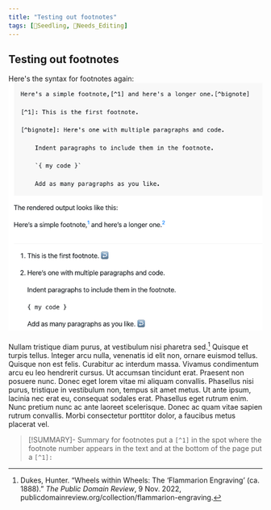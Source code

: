 ```yaml
---
title: "Testing out footnotes"
tags: [🌱Seedling, 🧹Needs_Editing]
---
```

## Testing out footnotes
Here's the syntax for footnotes again:
![](notes/images/Pasted%20image%2020230525145950.png)

Nullam tristique diam purus, at vestibulum nisi pharetra sed.[^1] Quisque et turpis tellus. Integer arcu nulla, venenatis id elit non, ornare euismod tellus. Quisque non est felis. Curabitur ac interdum massa. Vivamus condimentum arcu eu leo hendrerit cursus. Ut accumsan tincidunt erat. Praesent non posuere nunc. Donec eget lorem vitae mi aliquam convallis. Phasellus nisi purus, tristique in vestibulum non, tempus sit amet metus. Ut ante ipsum, lacinia nec erat eu, consequat sodales erat. Phasellus eget rutrum enim. Nunc pretium nunc ac ante laoreet scelerisque. Donec ac quam vitae sapien rutrum convallis. Morbi consectetur porttitor dolor, a faucibus metus placerat vel.

[^1]: Dukes, Hunter. “Wheels within Wheels: The ‘Flammarion Engraving’ (ca. 1888).” _The Public Domain Review_, 9 Nov. 2022, publicdomainreview.org/collection/flammarion-engraving.

> [!SUMMARY]- Summary for footnotes
> put a ``[^1]`` in the spot where the footnote number appears in the text and at the bottom of the page put a ``[^1]:``